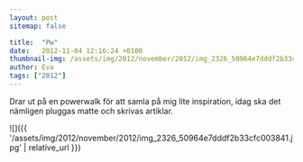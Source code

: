```yaml
---
layout: post
sitemap: false

title:  "Pw"
date:   2012-11-04 12:16:24 +0100
thumbnail-img: /assets/img/2012/november/2012/img_2326_50964e7dddf2b33cfc003841.jpg
author: Eva
tags: ["2012"]
---
```


Drar ut på en powerwalk för att samla på mig lite inspiration, idag ska det nämligen pluggas matte och skrivas artiklar.

![]({{ '/assets/img/2012/november/2012/img_2326_50964e7dddf2b33cfc003841.jpg'  | relative_url }})

